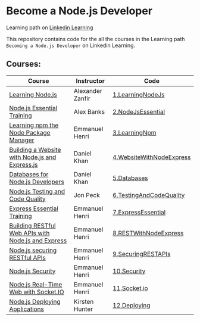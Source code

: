 # Become a Node.js Developer

Learning path on [Linkedin Learning](https://www.linkedin.com/learning/paths/become-a-nodejs-developer)

This repository contains code for the all the courses in the Learning path `Becoming a Node.js Developer` on Linkedin Learning.

## Courses:

| Course                                                                                                                                               | Instructor       | Code                                                   |
| ---------------------------------------------------------------------------------------------------------------------------------------------------- | ---------------- | ------------------------------------------------------ |
| [Learning Node.js](https://www.linkedin.com/learning/learning-node-js-2?u=2120684)                                                                   | Alexander Zanfir | [1.LearningNodeJs](./1.LearningNodeJs)                 |
| [Node.js Essential Training](https://www.linkedin.com/learning/node-js-essential-training-3?u=2120684)                                               | Alex Banks       | [2.NodeJsEssential](./2.NodeJsEssential)               |
| [Learning npm the Node Package Manager](https://www.linkedin.com/learning/learning-npm-the-node-package-manager-3?u=2120684)                         | Emmanuel Henri   | [3.LearningNpm](./3.LearningNpms)                      |
| [Building a Website with Node.js and Express.js](https://www.linkedin.com/learning/building-a-website-with-node-js-and-express-js-2?u=2120684)       | Daniel Khan      | [4.WebsiteWithNodeExpress](./4.WebsiteWithNodeExpress) |
| [Databases for Node.js Developers](https://www.linkedin.com/learning/databases-for-node-js-developers?u=2120684)                                     | Daniel Khan      | [5.Databases](./5.Databases)                           |
| [Node.js Testing and Code Quality](https://www.linkedin.com/learning/node-js-testing-and-code-quality?u=2120684)                                     | Jon Peck         | [6.TestingAndCodeQuality](./6.TestingAndCodeQuality)   |
| [Express Essential Training](https://www.linkedin.com/learning/express-essential-training?u=2120684)                                                 | Emmanuel Henri   | [7.ExpressEssential](./7.ExpressEssential)             |
| [Building RESTful Web APIs with Node.js and Express](https://www.linkedin.com/learning/building-restful-web-apis-with-node-js-and-express?u=2120684) | Emmanuel Henri   | [8.RESTWithNodeExpress](./8.RESTWithNodeExpress)       |
| [Node.js securing RESTful APIs](https://www.linkedin.com/learning/node-js-securing-restful-apis?u=2120684)                                           | Emmanuel Henri   | [9.SecuringRESTAPIs](./9.SecuringRESTAPIs)             |
| [Node.js Security](https://www.linkedin.com/learning/node-js-security?u=2120684)                                                                     | Emmanuel Henri   | [10.Security](./10.Security)                           |
| [Node.js Real-Time Web with Socket.IO](https://www.linkedin.com/learning/node-js-real-time-web-with-socket-io?u=2120684)                             | Emmanuel Henri   | [11.Socket.io](./11.Socket.io)                         |
| [Node.js Deploying Applications](https://www.linkedin.com/learning/node-js-deploying-applications?u=2120684)                                         | Kirsten Hunter   | [12.Deploying](./12.Deploying)                         |
